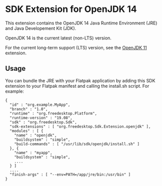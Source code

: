 # SDK Extension for OpenJDK 14

This extension contains the OpenJDK 14 Java Runtime Environment (JRE) and Java Developement Kit (JDK).

OpenJDK 14 is the current latest (non-LTS) version.

For the current long-term support (LTS) version, see the [OpenJDK 11](https://github.com/flathub/org.freedesktop.Sdk.Extension.openjdk11) extension.

## Usage

You can bundle the JRE with your Flatpak application by adding this SDK extension to your Flatpak manifest and calling the install.sh script. For example:

```
{
  "id" : "org.example.MyApp",
  "branch" : "1.0",
  "runtime" : "org.freedesktop.Platform",
  "runtime-version" : "19.08",
  "sdk" : "org.freedesktop.Sdk",
  "sdk-extensions" : [ "org.freedesktop.Sdk.Extension.openjdk" ],
  "modules" : [ {
    "name" : "openjdk",
    "buildsystem" : "simple",
    "build-commands" : [ "/usr/lib/sdk/openjdk/install.sh" ]
  }, {
    "name" : "myapp",
    "buildsystem" : "simple",
    ....
  } ]
  ....
  "finish-args" : [ "--env=PATH=/app/jre/bin:/usr/bin" ]
}
```
